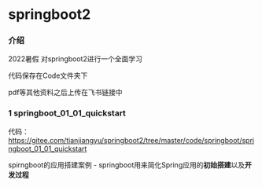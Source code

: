 # springboot2

### 介绍
2022暑假 对springboot2进行一个全面学习

代码保存在Code文件夹下

pdf等其他资料之后上传在飞书链接中



### 1 springboot_01_01_quickstart

代码：https://gitee.com/tianjiangyu/springboot2/tree/master/code/springboot/springboot_01_01_quickstart

spirngboot的应用搭建案例 - springboot用来简化Spring应用的**初始搭建**以及**开发过程**
